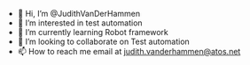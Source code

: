 - 👋 Hi, I’m @JudithVanDerHammen
- 👀 I’m interested in test automation
- 🌱 I’m currently learning Robot framework
- 💞️ I’m looking to collaborate on Test automation
- 📫 How to reach me email at judith.vanderhammen@atos.net

<!---
JudithVanDerHammen/JudithVanDerHammen is a ✨ special ✨ repository because its `README.md` (this file) appears on your GitHub profile.
You can click the Preview link to take a look at your changes.
--->
